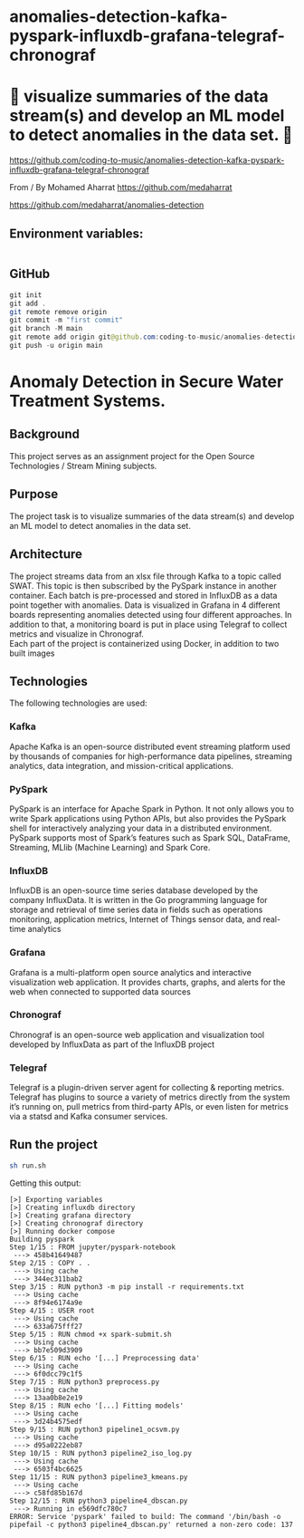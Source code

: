 # anomalies-detection-kafka-pyspark-influxdb-grafana-telegraf-chronograf

# 🚀 visualize summaries of the data stream(s) and develop an ML model to detect anomalies in the data set. 🚀

https://github.com/coding-to-music/anomalies-detection-kafka-pyspark-influxdb-grafana-telegraf-chronograf

From / By Mohamed Aharrat https://github.com/medaharrat

https://github.com/medaharrat/anomalies-detection

## Environment variables:

```java

```

## GitHub

```java
git init
git add .
git remote remove origin
git commit -m "first commit"
git branch -M main
git remote add origin git@github.com:coding-to-music/anomalies-detection-kafka-pyspark-influxdb-grafana-telegraf-chronograf.git
git push -u origin main
```

# Anomaly Detection in Secure Water Treatment Systems.

## Background

This project serves as an assignment project for the Open Source Technologies / Stream Mining subjects.

## Purpose

The project task is to visualize summaries of the data stream(s) and develop an ML model to detect anomalies in the data set.

## Architecture

The project streams data from an xlsx file through Kafka to a topic called SWAT.
This topic is then subscribed by the PySpark instance in another container.
Each batch is pre-processed and stored in InfluxDB as a data point together with anomalies.
Data is visualized in Grafana in 4 different boards representing anomalies detected using four different approaches.
In addition to that, a monitoring board is put in place using Telegraf to collect metrics and visualize in Chronograf.
<br/>
Each part of the project is containerized using Docker, in addition to two built images

## Technologies

The following technologies are used:

### Kafka

Apache Kafka is an open-source distributed event streaming platform used by thousands of companies for high-performance data pipelines, streaming analytics, data integration, and mission-critical applications.

### PySpark

PySpark is an interface for Apache Spark in Python. It not only allows you to write Spark applications using Python APIs, but also provides the PySpark shell for interactively analyzing your data in a distributed environment. PySpark supports most of Spark’s features such as Spark SQL, DataFrame, Streaming, MLlib (Machine Learning) and Spark Core.

### InfluxDB

InfluxDB is an open-source time series database developed by the company InfluxData. It is written in the Go programming language for storage and retrieval of time series data in fields such as operations monitoring, application metrics, Internet of Things sensor data, and real-time analytics

### Grafana

Grafana is a multi-platform open source analytics and interactive visualization web application. It provides charts, graphs, and alerts for the web when connected to supported data sources

### Chronograf

Chronograf is an open-source web application and visualization tool developed by InfluxData as part of the InfluxDB project

### Telegraf

Telegraf is a plugin-driven server agent for collecting & reporting metrics. Telegraf has plugins to source a variety of metrics directly from the system it’s running on, pull metrics from third-party APIs, or even listen for metrics via a statsd and Kafka consumer services.

## Run the project

```sh
sh run.sh
```

Getting this output:

```
[>] Exporting variables
[>] Creating influxdb directory
[>] Creating grafana directory
[>] Creating chronograf directory
[>] Running docker compose
Building pyspark
Step 1/15 : FROM jupyter/pyspark-notebook
 ---> 458b41649487
Step 2/15 : COPY . .
 ---> Using cache
 ---> 344ec311bab2
Step 3/15 : RUN python3 -m pip install -r requirements.txt
 ---> Using cache
 ---> 8f94e6174a9e
Step 4/15 : USER root
 ---> Using cache
 ---> 633a675fff27
Step 5/15 : RUN chmod +x spark-submit.sh
 ---> Using cache
 ---> bb7e509d3909
Step 6/15 : RUN echo '[...] Preprocessing data'
 ---> Using cache
 ---> 6f0dcc79c1f5
Step 7/15 : RUN python3 preprocess.py
 ---> Using cache
 ---> 13aa0b8e2e19
Step 8/15 : RUN echo '[...] Fitting models'
 ---> Using cache
 ---> 3d24b4575edf
Step 9/15 : RUN python3 pipeline1_ocsvm.py
 ---> Using cache
 ---> d95a0222eb87
Step 10/15 : RUN python3 pipeline2_iso_log.py
 ---> Using cache
 ---> 6503f4bc6625
Step 11/15 : RUN python3 pipeline3_kmeans.py
 ---> Using cache
 ---> c58fd85b167d
Step 12/15 : RUN python3 pipeline4_dbscan.py
 ---> Running in e569dfc780c7
ERROR: Service 'pyspark' failed to build: The command '/bin/bash -o pipefail -c python3 pipeline4_dbscan.py' returned a non-zero code: 137
```
